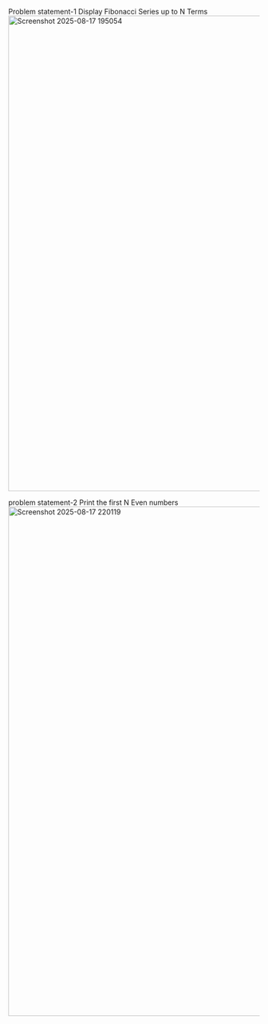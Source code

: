 Problem statement-1
Display Fibonacci Series up to N Terms
<img width="1888" height="954" alt="Screenshot 2025-08-17 195054" src="https://github.com/user-attachments/assets/c9ba9d2a-34f3-4b6d-9ae1-21c17cd4ba84" />


problem statement-2
Print the first N Even numbers
<img width="1907" height="1022" alt="Screenshot 2025-08-17 220119" src="https://github.com/user-attachments/assets/0e051cba-8975-483c-abe1-c658a5ef11e5" />

